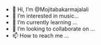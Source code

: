 - 👋 Hi, I’m @Mojitabakarmajalali
- 👀 I’m interested in music...
- 🌱 I’m currently learning ...
- 💞️ I’m looking to collaborate on ...
- 📫 How to reach me ...

<!---
Mojitabakarmajalali/Mojitabakarmajalali is a ✨ special ✨ repository because its `README.md` (this file) appears on your GitHub profile.
You can click the Preview link to take a look at your changes.
--->
